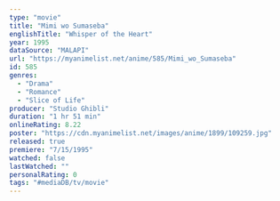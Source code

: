 ```yaml
---
type: "movie"
title: "Mimi wo Sumaseba"
englishTitle: "Whisper of the Heart"
year: 1995
dataSource: "MALAPI"
url: "https://myanimelist.net/anime/585/Mimi_wo_Sumaseba"
id: 585
genres: 
  - "Drama"
  - "Romance"
  - "Slice of Life"
producer: "Studio Ghibli"
duration: "1 hr 51 min"
onlineRating: 8.22
poster: "https://cdn.myanimelist.net/images/anime/1899/109259.jpg"
released: true
premiere: "7/15/1995"
watched: false
lastWatched: ""
personalRating: 0
tags: "#mediaDB/tv/movie"
---
```

